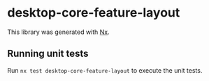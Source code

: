 # desktop-core-feature-layout

This library was generated with [Nx](https://nx.dev).

## Running unit tests

Run `nx test desktop-core-feature-layout` to execute the unit tests.
